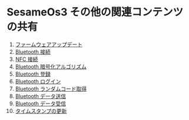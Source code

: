 SesameOs3 その他の関連コンテンツの共有
===========


1. [ファームウェアアップデート](bleprotocol/firmwareUpgradation_ja.md)
2. [Bluetooth 接続](bleprotocol/BleConnect_ja.md)
3. [NFC 接続](bleprotocol/nfcconnect_ja.md)
3. [Bluetooth 暗号化アルゴリズム](./encryption/ble_encryption_jp.md)
3. [Bluetooth 登録](bleconnect/register_jp.md)
3. [Bluetooth ログイン](bleconnect/login_jp.md)
3. [Bluetooth ランダムコード取得](bleconnect/randomcode_jp.md)
3. [Bluetooth データ送信](bleconnect/ble_receivedata_jp.md)
3. [Bluetooth データ受信](bleconnect/ble_senddata_jp.md)
3. [タイムスタンプの更新](bleconnect/timestamp_jp.md)
